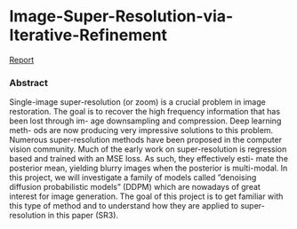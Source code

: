 # Image-Super-Resolution-via-Iterative-Refinement
[Report](https://github.com/zmehdiz97/Image-Super-Resolution-via-Iterative-Refinement/blob/main/SR3_report.pdf)

 ### Abstract
 Single-image super-resolution (or zoom) is a crucial
problem in image restoration. The goal is to recover the
high frequency information that has been lost through im-
age downsampling and compression. Deep learning meth-
ods are now producing very impressive solutions to this
problem. Numerous super-resolution methods have been
proposed in the computer vision community. Much of the
early work on super-resolution is regression based and
trained with an MSE loss. As such, they effectively esti-
mate the posterior mean, yielding blurry images when the
posterior is multi-modal.
In this project, we will investigate a family of models
called ”denoising diffusion probabilistic models” (DDPM)
which are nowadays of great interest for image generation.
The goal of this project is to get familiar with this type of
method and to understand how they are applied to super-
resolution in this paper (SR3).
